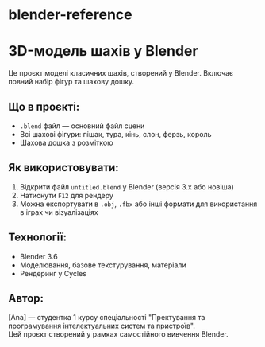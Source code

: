 # blender-reference

# 3D-модель шахів у Blender

Це проєкт моделі класичних шахів, створений у Blender. Включає повний набір фігур та шахову дошку.

## Що в проєкті:
- `.blend` файл — основний файл сцени
- Всі шахові фігури: пішак, тура, кінь, слон, ферзь, король
- Шахова дошка з розміткою

## Як використовувати:
1. Відкрити файл `untitled.blend` у Blender (версія 3.x або новіша)
2. Натиснути `F12` для рендеру
3. Можна експортувати в `.obj`, `.fbx` або інші формати для використання в іграх чи візуалізаціях

## Технології:
- Blender 3.6
- Моделювання, базове текстурування, матеріали
- Рендеринг у Cycles

## Автор:
[Ana] — студентка 1 курсу спеціальності "Пректування та програмування інтелектуальних систем та пристроїв".  
Цей проєкт створений у рамках самостійного вивчення Blender.


